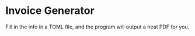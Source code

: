 # Invoice Generator

Fill in the info in a TOML file, and the program will output a neat PDF for you.